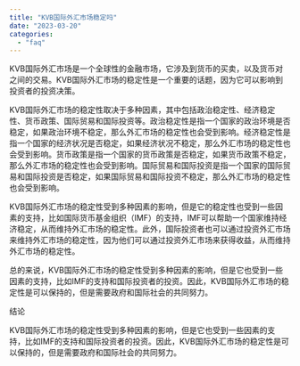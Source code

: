 ```yaml
---
title: "KVB国际外汇市场稳定吗"
date: "2023-03-20"
categories: 
  - "faq"
---
```


KVB国际外汇市场是一个全球性的金融市场，它涉及到货币的买卖，以及货币对之间的交易。KVB国际外汇市场的稳定性是一个重要的话题，因为它可以影响到投资者的投资决策。

KVB国际外汇市场的稳定性取决于多种因素，其中包括政治稳定性、经济稳定性、货币政策、国际贸易和国际投资等。政治稳定性是指一个国家的政治环境是否稳定，如果政治环境不稳定，那么外汇市场的稳定性也会受到影响。经济稳定性是指一个国家的经济状况是否稳定，如果经济状况不稳定，那么外汇市场的稳定性也会受到影响。货币政策是指一个国家的货币政策是否稳定，如果货币政策不稳定，那么外汇市场的稳定性也会受到影响。国际贸易和国际投资是指一个国家的国际贸易和国际投资是否稳定，如果国际贸易和国际投资不稳定，那么外汇市场的稳定性也会受到影响。

KVB国际外汇市场的稳定性受到多种因素的影响，但是它的稳定性也受到一些因素的支持，比如国际货币基金组织（IMF）的支持，IMF可以帮助一个国家维持经济稳定，从而维持外汇市场的稳定性。此外，国际投资者也可以通过投资外汇市场来维持外汇市场的稳定性，因为他们可以通过投资外汇市场来获得收益，从而维持外汇市场的稳定性。

总的来说，KVB国际外汇市场的稳定性受到多种因素的影响，但是它也受到一些因素的支持，比如IMF的支持和国际投资者的投资。因此，KVB国际外汇市场的稳定性是可以保持的，但是需要政府和国际社会的共同努力。

结论

KVB国际外汇市场的稳定性受到多种因素的影响，但是它也受到一些因素的支持，比如IMF的支持和国际投资者的投资。因此，KVB国际外汇市场的稳定性是可以保持的，但是需要政府和国际社会的共同努力。
